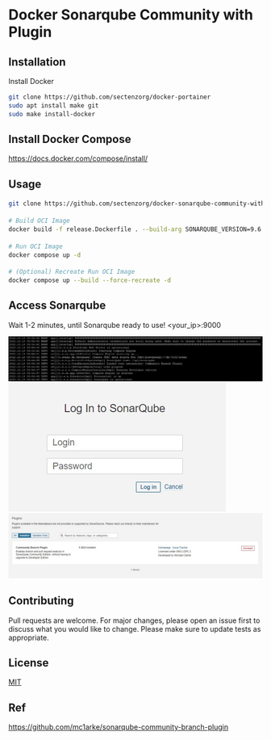 # Docker Sonarqube Community with Plugin

## Installation

Install Docker 
```bash
git clone https://github.com/sectenzorg/docker-portainer
sudo apt install make git
sudo make install-docker
```
## Install Docker Compose
https://docs.docker.com/compose/install/

## Usage

```bash
git clone https://github.com/sectenzorg/docker-sonarqube-community-with-plugin

# Build OCI Image
docker build -f release.Dockerfile . --build-arg SONARQUBE_VERSION=9.6.1-community --build-arg PLUGIN_VERSION=1.12.0 --tag sonarqube-with-community-branch-plugin:9.6.1-community

# Run OCI Image
docker compose up -d

# (Optional) Recreate Run OCI Image
docker compose up --build --force-recreate -d
```
## Access Sonarqube
Wait 1-2 minutes, until Sonarqube ready to use!
<your_ip>:9000 

![Alt text](sonar.jpg?raw=true "Sonarqube Up & Running")
![Alt text](login-sonar.jpg?raw=true "Sonarqube Login")
![Alt text](plugin.jpg?raw=true "Sonarqube Plugin Installed")

## Contributing
Pull requests are welcome. For major changes, please open an issue first to discuss what you would like to change.
Please make sure to update tests as appropriate.

## License
[MIT](https://choosealicense.com/licenses/mit/)

## Ref
https://github.com/mc1arke/sonarqube-community-branch-plugin